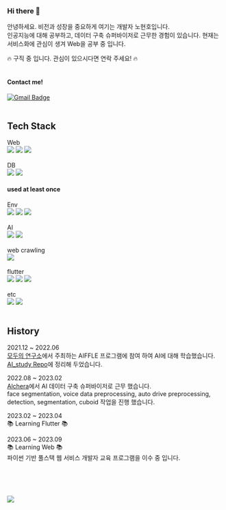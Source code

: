 ### Hi there 👋

안녕하세요. 비전과 성장을 중요하게 여기는 개발자 노현호입니다.   
인공지능에 대해 공부하고, 데이터 구축 슈퍼바이저로 근무한 경험이 있습니다.
현재는 서비스화에 관심이 생겨 Web을 공부 중 입니다.   

🔥 구직 중 입니다. 관심이 있으시다면 연락 주세요! 🔥   
<br/>
#### Contact me!
[![Gmail Badge](https://img.shields.io/badge/Gmail-d14836?style=flat-square&logo=Gmail&logoColor=white&link=mailto:noehyeanhoo@gmail.com)](mailto:noehyeanhoo@gmail.com)
<br/><br/>

## Tech Stack   
Web
<br>
<img src="https://img.shields.io/badge/Python-3766AB?style=flat-square&logo=Python&logoColor=white"/></a> 
<img src="https://img.shields.io/badge/Flask-000000?style=flat-square&logo=Flask&logoColor=white"/></a>
<img src="https://img.shields.io/badge/Jinja-B41717?style=flat-square&logo=Jinja&logoColor=white"/></a>
<br>
<br>
DB
<br>
<img src="https://img.shields.io/badge/mysql-4479A1?style=flat-square&logo=mysql&logoColor=white"/></a>
<img src="https://img.shields.io/badge/sqlite-003B57?style=flat-square&logo=sqlite&logoColor=white"/></a>

#### used at least once   
Env
<br>
<img src="https://img.shields.io/badge/macos-000000?style=flat-square&logo=macos&logoColor=white"/></a> 
<img src="https://img.shields.io/badge/Linux-FCC624?style=flat-square&logo=Linux&logoColor=white"/></a> 
<img src="https://img.shields.io/badge/Ubuntu-E95420?style=flat-square&logo=Ubuntu&logoColor=white"/></a> 
<br>
<br>
AI
<br>
<img src="https://img.shields.io/badge/TensorFlow-FF6F00?style=flat-square&logo=TensorFlow&logoColor=white"/></a> 
<img src="https://img.shields.io/badge/PyTorch-EE4C2C?style=flat-square&logo=PyTorch&logoColor=white"/></a> 
<br>
<br>
web crawling
<br>
<img src="https://img.shields.io/badge/Selenium-43B02A?style=flat-square&logo=Selenium&logoColor=white"/></a> 
<br>
<br>
flutter
<br>
<img src="https://img.shields.io/badge/Dart-0175C2?style=flat-square&logo=Dart&logoColor=white"/></a> 
<img src="https://img.shields.io/badge/Flutter-02569B?style=flat-square&logo=Flutter&logoColor=white"/></a> 
<img src="https://img.shields.io/badge/Firebase-FFCA28?style=flat-square&logo=Firebase&logoColor=white"/></a> 
<br><br>
etc
<br>
<img src="https://img.shields.io/badge/Github-181717?style=flat-square&logo=Github&logoColor=white"/></a> 
<img src="https://img.shields.io/badge/Notion-000000?style=flat-square&logo=Notion&logoColor=white"/></a>
<br/><br/>

## History
2021.12 ~ 2022.06   
[모두의 연구소](https://modulabs.co.kr/)에서 주최하는 AIFFLE 프로그램에 참여 하여 AI에 대해 학습했습니다.   
[AI_study Repo](https://github.com/cowFarmer/AI_study)에 정리해 두었습니다.   

2022.08 ~ 2023.02   
[Alchera](https://alchera.ai/)에서 AI 데이터 구축 슈퍼바이저로 근무 했습니다.   
face segmentation, voice data preprocessing, auto drive preprocessing, detection, segmentation, cuboid 작업을 진행 했습니다.   

<!-- 나중에 flutter는 삭제하자. -->
2023.02 ~ 2023.04   
📚 Learning Flutter 📚   

2023.06 ~ 2023.09   
📚 Learning Web 📚   
파이썬 기반 풀스택 웹 서비스 개발자 교육 프로그램을 이수 중 입니다.   


<br/><br/><br/>


<a href="https://hits.seeyoufarm.com"><img src="https://hits.seeyoufarm.com/api/count/incr/badge.svg?url=https%3A%2F%2Fgithub.com%2FcowFarmer&count_bg=%230095FF&title_bg=%239C9C9C&icon=&icon_color=%23E7E7E7&title=hits&edge_flat=false"/></a>

<!-- reference -->
<!-- https://simpleicons.org/ -->
